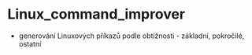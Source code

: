 # Linux_command_improver

- generování Linuxových příkazů podle obtížnosti - základní, pokročilé, ostatní
